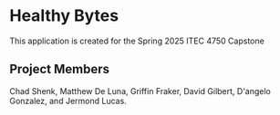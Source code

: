 # Healthy Bytes

This application is created for the Spring 2025 ITEC 4750 Capstone

## Project Members

Chad Shenk, Matthew De Luna, Griffin Fraker, David Gilbert, D'angelo Gonzalez, and Jermond Lucas.